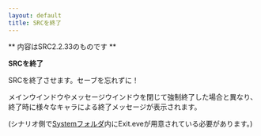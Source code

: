 ```yaml
---
layout: default
title: SRCを終了
---
```

** 内容はSRC2.2.33のものです **

**SRCを終了**

SRCを終了させます。セーブを忘れずに！

メインウインドウやメッセージウインドウを閉じて強制終了した場合と異なり、終了時に様々なキャラによる終了メッセージが表示されます。

(シナリオ側で[Systemフォルダ](Systemフォルダ.md)内にExit.eveが用意されている必要があります。)
